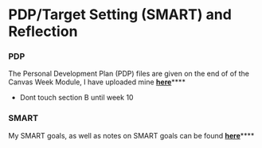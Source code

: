# PDP/Target Setting \(SMART\) and Reflection

### PDP

The Personal Development Plan \(PDP\) files are given on the end of of the Canvas Week Module, I have uploaded mine [**here**](https://github.com/AdnanTech/UniversityOfSussex/tree/master/CommunicationLearningSkills/PDP)\*\*\*\*

* Dont touch section B until week 10

### SMART

My SMART goals, as well as notes on SMART goals can be found [**here**](../../../smart-goals.md#smart-goals)\*\*\*\*

